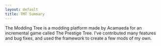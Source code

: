 ```yaml
---
layout: default
title: TMT Summary
---
```

The Modding Tree is a modding platform made by Acamaeda for an incremental game called The Prestige Tree. I've contributed many features and bug fixes, and used the framework to create a few mods of my own.

